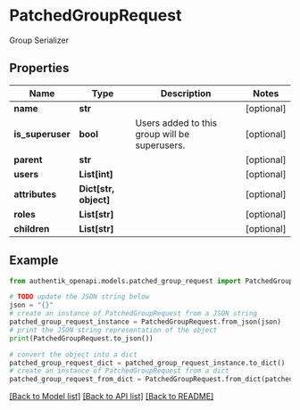 # PatchedGroupRequest

Group Serializer

## Properties

Name | Type | Description | Notes
------------ | ------------- | ------------- | -------------
**name** | **str** |  | [optional] 
**is_superuser** | **bool** | Users added to this group will be superusers. | [optional] 
**parent** | **str** |  | [optional] 
**users** | **List[int]** |  | [optional] 
**attributes** | **Dict[str, object]** |  | [optional] 
**roles** | **List[str]** |  | [optional] 
**children** | **List[str]** |  | [optional] 

## Example

```python
from authentik_openapi.models.patched_group_request import PatchedGroupRequest

# TODO update the JSON string below
json = "{}"
# create an instance of PatchedGroupRequest from a JSON string
patched_group_request_instance = PatchedGroupRequest.from_json(json)
# print the JSON string representation of the object
print(PatchedGroupRequest.to_json())

# convert the object into a dict
patched_group_request_dict = patched_group_request_instance.to_dict()
# create an instance of PatchedGroupRequest from a dict
patched_group_request_from_dict = PatchedGroupRequest.from_dict(patched_group_request_dict)
```
[[Back to Model list]](../README.md#documentation-for-models) [[Back to API list]](../README.md#documentation-for-api-endpoints) [[Back to README]](../README.md)


